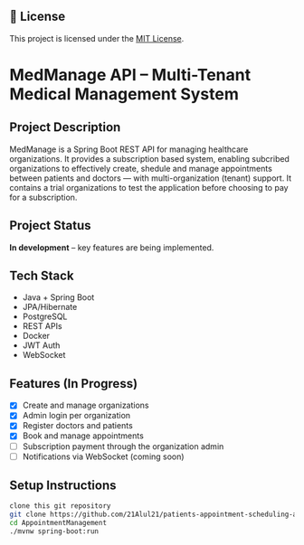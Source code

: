 ## 📖 License
This project is licensed under the [MIT License](./LICENSE).

# MedManage API – Multi-Tenant Medical Management System

## Project Description
MedManage is a Spring Boot REST API for managing healthcare organizations. It provides a subscription based system, enabling subcribed organizations to effectively create, shedule and manage appointments between patients and doctors — with multi-organization (tenant) support. It contains a trial organizations to test the application before choosing to pay for a subscription. 

## Project Status
**In development** – key features are being implemented.

## Tech Stack
- Java + Spring Boot
- JPA/Hibernate
- PostgreSQL
- REST APIs
- Docker
- JWT Auth
- WebSocket

## Features (In Progress)
- [x] Create and manage organizations
- [x] Admin login per organization
- [x] Register doctors and patients
- [x] Book and manage appointments
- [ ] Subscription payment through the organization admin
- [ ] Notifications via WebSocket (coming soon)

## Setup Instructions
```bash
clone this git repository
git clone https://github.com/21Alul21/patients-appointment-scheduling-api.git 
cd AppointmentManagement
./mvnw spring-boot:run
